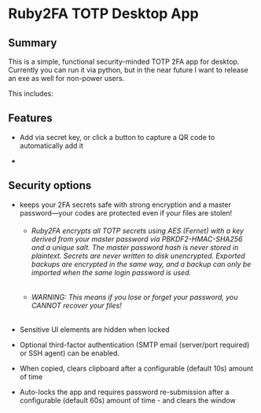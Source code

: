 # Ruby2FA TOTP Desktop App

## Summary

This is a simple, functional security-minded TOTP 2FA app for desktop. Currently you can run it via python, but in the near future I want to release an exe as well for non-power users.

This includes:

## Features

* Add via secret key, or click a button to capture a QR code to automatically add it

*



## Security options

* keeps your 2FA secrets safe with strong encryption and a master password—your codes are protected even if your files are stolen!
    * ###### Ruby2FA encrypts all TOTP secrets using AES (Fernet) with a key derived from your master password via PBKDF2-HMAC-SHA256 and a unique salt. The master password hash is never stored in plaintext. Secrets are never written to disk unencrypted. Exported backups are encrypted in the same way, and a backup can only be imported when the same login password is used.  
    * ###### WARNING: This means if you lose or forget your password, you CANNOT recover your files! 

* Sensitive UI elements are hidden when locked

* Optional third-factor authentication (SMTP email (server/port required) or SSH agent) can be enabled.

* When copied, clears clipboard after a configurable (default 10s) amount of time

* Auto-locks the app and requires password re-submission after a configurable (default 60s) amount of time - and clears the window



